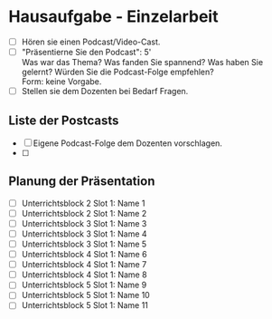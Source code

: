 # Hausaufgabe - Einzelarbeit

- [ ] Hören sie einen Podcast/Video-Cast.
- [ ] "Präsentierne Sie den Podcast": 5' <br> Was war das Thema? Was fanden Sie spannend? Was haben Sie gelernt? Würden Sie die Podcast-Folge empfehlen?<br>Form: keine Vorgabe.
- [ ] Stellen sie dem Dozenten bei Bedarf Fragen.

## Liste der Postcasts

- [ ] Eigene Podcast-Folge dem Dozenten vorschlagen.
- [ ] 

## Planung der Präsentation

- [ ] Unterrichtsblock 2 Slot 1: Name 1
- [ ] Unterrichtsblock 2 Slot 1: Name 2
- [ ] Unterrichtsblock 3 Slot 1: Name 3
- [ ] Unterrichtsblock 3 Slot 1: Name 4
- [ ] Unterrichtsblock 3 Slot 1: Name 5
- [ ] Unterrichtsblock 4 Slot 1: Name 6
- [ ] Unterrichtsblock 4 Slot 1: Name 7
- [ ] Unterrichtsblock 4 Slot 1: Name 8
- [ ] Unterrichtsblock 5 Slot 1: Name 9
- [ ] Unterrichtsblock 5 Slot 1: Name 10
- [ ] Unterrichtsblock 5 Slot 1: Name 11
